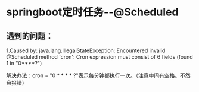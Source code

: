 # springboot定时任务--@Scheduled

## 遇到的问题：

1.Caused by: java.lang.IllegalStateException: Encountered invalid @Scheduled method 'cron': Cron expression must consist of 6 fields (found 1 in "0****?")

解决办法：cron = "0 * * * * ?"表示每分钟都执行一次。（注意中间有空格。不然会报错）

